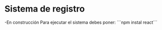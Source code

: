 <h1>Sistema de registro</h1>
-En construcción
Para ejecutar el sistema debes poner:
´´´npm instal react´´´
